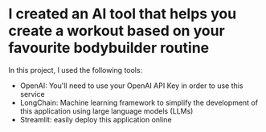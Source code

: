 # I created an AI tool that helps you create a workout based on your favourite bodybuilder routine

In this project, I used the following tools: 
- OpenAI: You'll need to use your OpenAI API Key in order to use this service
- LongChain: Machine learning framework to simplify the development of this application using large language models (LLMs)
- Streamlit: easily deploy this application online


